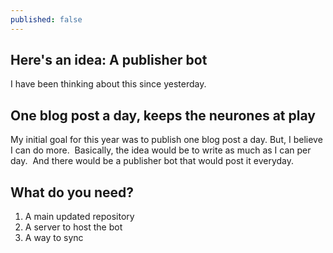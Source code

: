 ```yaml
---
published: false
---
```

## Here's an idea: A publisher bot
I have been thinking about this since yesterday.
​
## One blog post a day, keeps the neurones at play
My initial goal for this year was to publish one blog post a day.
​
But, I believe I can do more.
​
Basically, the idea would be to write as much as I can per day.
​
And there would be a publisher bot that would post it everyday.
​
## What do you need?
1. A main updated repository
2. A server to host the bot
3. A way to sync
​